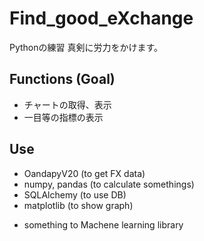 # Find_good_eXchange
Pythonの練習
真剣に労力をかけます。

## Functions (Goal)
- チャートの取得、表示
- 一目等の指標の表示

## Use
- OandapyV20 (to get FX data)
- numpy, pandas (to calculate somethings)
- SQLAlchemy (to use DB)
- matplotlib (to show graph)
+ something to Machene learning library

